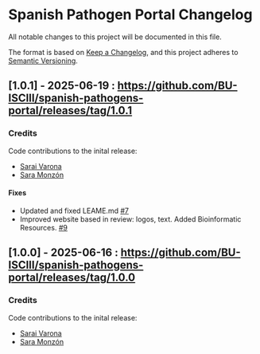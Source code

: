 # Spanish Pathogen Portal Changelog

All notable changes to this project will be documented in this file.

The format is based on [Keep a Changelog](https://keepachangelog.com/en/1.0.0/), and this project adheres to [Semantic Versioning](https://semver.org/spec/v2.0.0.html).

## [1.0.1] - 2025-06-19 : https://github.com/BU-ISCIII/spanish-pathogens-portal/releases/tag/1.0.1

### Credits

Code contributions to the inital release:

- [Sarai Varona](https://github.com/svarona)
- [Sara Monzón](https://github.com/saramonzon)

#### Fixes

- Updated and fixed LEAME.md [#7](https://github.com/BU-ISCIII/spanish-pathogens-portal/pull/7)
- Improved website based in review: logos, text. Added Bioinformatic Resources. [#9](https://github.com/BU-ISCIII/spanish-pathogens-portal/pull/9)

## [1.0.0] - 2025-06-16 : https://github.com/BU-ISCIII/spanish-pathogens-portal/releases/tag/1.0.0

### Credits

Code contributions to the inital release:

- [Sarai Varona](https://github.com/svarona)
- [Sara Monzón](https://github.com/saramonzon)